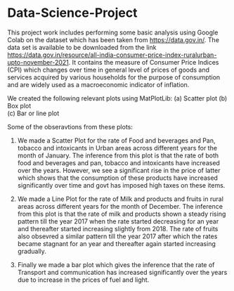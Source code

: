 # Data-Science-Project
This project work includes performing some basic analysis using Google Colab on the dataset which has been taken from https://data.gov.in/. The data set is available to be downloaded from the link https://data.gov.in/resource/all-india-consumer-price-index-ruralurban-upto-november-2021. It contains the measure of Consumer Price Indices (CPI) which changes over time in general level of prices of goods and services acquired by various households for the purpose of consumption and are widely used as a macroeconomic indicator of inflation.

We created the following relevant plots using MatPlotLib:
(a) Scatter plot
(b) Box plot	
(c) Bar or line plot

Some of the obseravtions from these plots:
1. We made a Scatter Plot for the rate of Food and beverages and Pan, tobacco and intoxicants in Urban areas across different years for the month of January. The inference from this plot is that the rate of both food and beverages and pan, tobacco and intoxicants have increased over the years. However, we see a significant rise in the price of latter which shows that the consumption of these products have increased significantly over time and govt has imposed high taxes on these items.

2. We made a Line Plot for the rate of Milk and products and fruits in rural areas across different years for the month of December. The inference from this plot is that the rate of milk and products shown a steady rising pattern till the year 2017 when the rate started decreasing for an year and thereafter started increasing slightly from 2018. The rate of fruits also obsevred a similar pattern till the year 2017 after which the rates became stagnant for an year and thereafter again started increasing gradually.

3. Finally we made a bar plot which gives the inference that the  rate of Transport and communication has increased significantly over the years due to increase in the prices of fuel and light.
